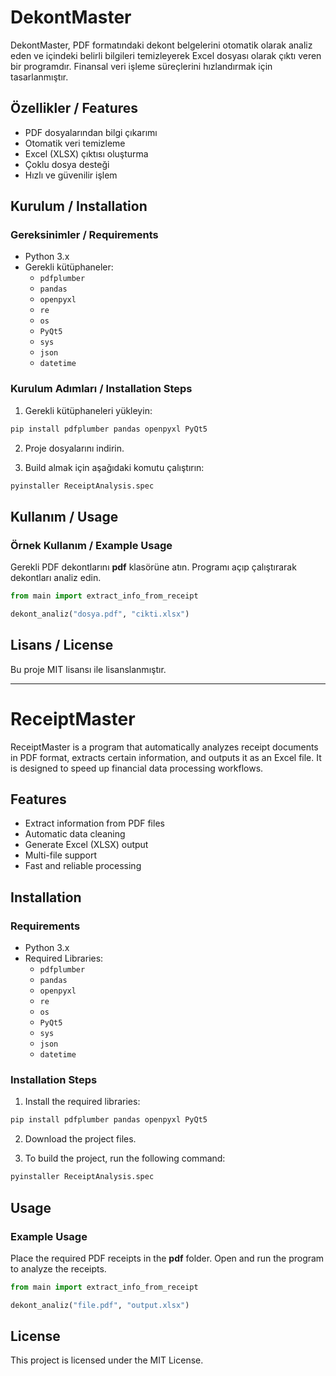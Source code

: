 # DekontMaster

DekontMaster, PDF formatındaki dekont belgelerini otomatik olarak analiz eden ve içindeki belirli bilgileri temizleyerek Excel dosyası olarak çıktı veren bir programdır. Finansal veri işleme süreçlerini hızlandırmak için tasarlanmıştır.

## Özellikler / Features
- PDF dosyalarından bilgi çıkarımı
- Otomatik veri temizleme
- Excel (XLSX) çıktısı oluşturma
- Çoklu dosya desteği
- Hızlı ve güvenilir işlem

## Kurulum / Installation
### Gereksinimler / Requirements
- Python 3.x
- Gerekli kütüphaneler:
  - `pdfplumber`
  - `pandas`
  - `openpyxl`
  - `re`
  - `os`
  - `PyQt5`
  - `sys`
  - `json`
  - `datetime`

### Kurulum Adımları / Installation Steps
1. Gerekli kütüphaneleri yükleyin:

```bash
pip install pdfplumber pandas openpyxl PyQt5
```

2. Proje dosyalarını indirin.

3. Build almak için aşağıdaki komutu çalıştırın:

```bash
pyinstaller ReceiptAnalysis.spec
```

## Kullanım / Usage
### Örnek Kullanım / Example Usage
Gerekli PDF dekontlarını **pdf** klasörüne atın. Programı açıp çalıştırarak dekontları analiz edin.

```python
from main import extract_info_from_receipt

dekont_analiz("dosya.pdf", "cikti.xlsx")
```

## Lisans / License
Bu proje MIT lisansı ile lisanslanmıştır.

---

# ReceiptMaster

ReceiptMaster is a program that automatically analyzes receipt documents in PDF format, extracts certain information, and outputs it as an Excel file. It is designed to speed up financial data processing workflows.

## Features
- Extract information from PDF files
- Automatic data cleaning
- Generate Excel (XLSX) output
- Multi-file support
- Fast and reliable processing

## Installation
### Requirements
- Python 3.x
- Required Libraries:
  - `pdfplumber`
  - `pandas`
  - `openpyxl`
  - `re`
  - `os`
  - `PyQt5`
  - `sys`
  - `json`
  - `datetime`

### Installation Steps
1. Install the required libraries:

```bash
pip install pdfplumber pandas openpyxl PyQt5
```

2. Download the project files.

3. To build the project, run the following command:

```bash
pyinstaller ReceiptAnalysis.spec
```

## Usage
### Example Usage
Place the required PDF receipts in the **pdf** folder. Open and run the program to analyze the receipts.

```python
from main import extract_info_from_receipt

dekont_analiz("file.pdf", "output.xlsx")
```

## License
This project is licensed under the MIT License.


